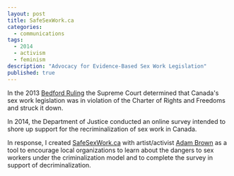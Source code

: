 ```yaml
---
layout: post
title: SafeSexWork.ca
categories: 
  - communications
tags: 
  - 2014
  - activism
  - feminism
description: "Advocacy for Evidence-Based Sex Work Legislation"
published: true
---
```


In the 2013 [Bedford Ruling](http://www.cbc.ca/news/politics/supreme-court-strikes-down-canada-s-prostitution-laws-1.2471572) the Supreme Court determined that Canada's sex work legislation was in violation of the Charter of Rights and Freedoms and struck it down.

In 2014, the Department of Justice conducted an online survey intended to shore up support for the recriminalization of sex work in Canada.

In response, I created [SafeSexWork.ca](http://safesexwork.ca) with artist/activist [Adam Brown](http://madanworb.com) as a tool to encourage local organizations to learn about the dangers to sex workers under the criminalization model and to complete the survey in support of decriminalization.